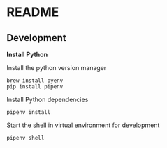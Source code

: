 # README

## Development

**Install Python**

Install the python version manager

```
brew install pyenv
pip install pipenv
```

Install Python dependencies

```
pipenv install
```

Start the shell in virtual environment for development

```
pipenv shell
```
